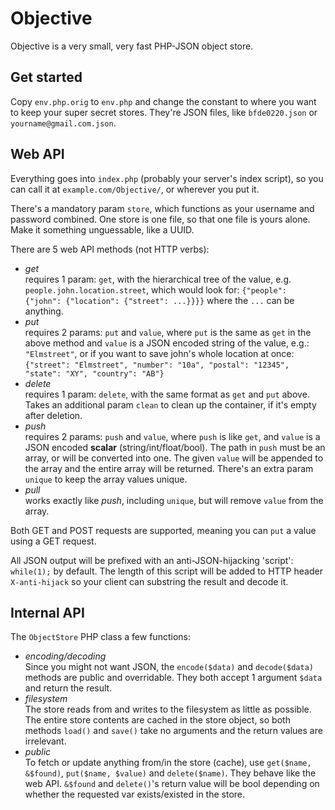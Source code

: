 Objective
====

Objective is a very small, very fast PHP-JSON object store.

Get started
----

Copy `env.php.orig` to `env.php` and change the constant to where you want to keep
your super secret stores. They're JSON files, like `bfde0220.json` or
`yourname@gmail.com.json`.

Web API
----

Everything goes into `index.php` (probably your server's index script), so you can call
it at `example.com/Objective/`, or wherever you put it.

There's a mandatory param `store`, which functions as your username and password combined. One
store is one file, so that one file is yours alone. Make it something unguessable, like a UUID.

There are 5 web API methods (not HTTP verbs):

* *get*  
  requires 1 param: `get`, with the hierarchical tree of the value,
  e.g. `people.john.location.street`, which would look for:
  `{"people": {"john": {"location": {"street": ...}}}}`
  where the `...` can be anything.
* *put*  
  requires 2 params: `put` and `value`, where `put` is the same as `get` in the
  above method and `value` is a JSON encoded string of the value, e.g.: `"Elmstreet"`, or
  if you want to save john's whole location at once:
  `{"street": "Elmstreet", "number": "10a", "postal": "12345", "state": "XY", "country": "AB"}`
* *delete*  
  requires 1 param: `delete`, with the same format as `get` and `put` above. Takes an
  additional param `clean` to clean up the container, if it's empty after deletion.
* *push*  
  requires 2 params: `push` and `value`, where `push` is like `get`, and `value` is a JSON
  encoded **scalar** (string/int/float/bool). The path in `push` must be an array, or will
  be converted into one. The given `value` will be appended to the array and the entire array
  will be returned. There's an extra param `unique` to keep the array values unique.
* *pull*  
  works exactly like *push*, including `unique`, but will remove `value` from the array.

Both GET and POST requests are supported, meaning you can `put` a value using a GET request.

All JSON output will be prefixed with an anti-JSON-hijacking 'script': `while(1);` by default.
The length of this script will be added to HTTP header `X-anti-hijack` so your client can
substring the result and decode it.

Internal API
----

The `ObjectStore` PHP class a few functions:

* *encoding/decoding*  
  Since you might not want JSON, the `encode($data)` and `decode($data)` methods are public and
  overridable. They both accept 1 argument `$data` and return the result.
* *filesystem*  
  The store reads from and writes to the filesystem as little as possible. The entire store
  contents are cached in the store object, so both methods `load()` and `save()` take no
  arguments and the return values are irrelevant.
* *public*  
  To fetch or update anything from/in the store (cache), use `get($name, &$found)`,
  `put($name, $value)` and `delete($name)`. They behave like the web API. `&$found` and `delete()`'s
  return value will be bool depending on whether the requested var exists/existed in the store.
